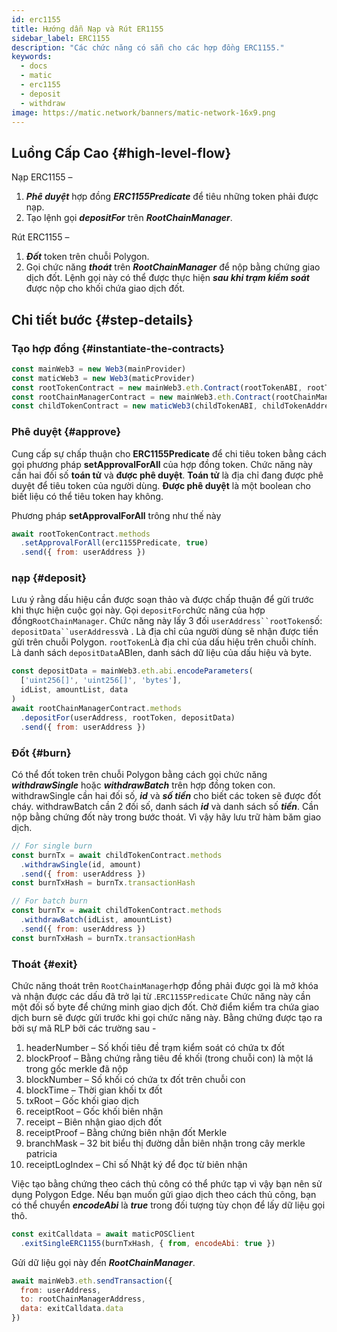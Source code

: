 ```yaml
---
id: erc1155
title: Hướng dẫn Nạp và Rút ER1155
sidebar_label: ERC1155
description: "Các chức năng có sẵn cho các hợp đồng ERC1155."
keywords:
  - docs
  - matic
  - erc1155
  - deposit
  - withdraw
image: https://matic.network/banners/matic-network-16x9.png
---
```


## Luồng Cấp Cao {#high-level-flow}

Nạp ERC1155 –

1. **_Phê duyệt_** hợp đồng **_ERC1155Predicate_** để tiêu những token phải được nạp.
2. Tạo lệnh gọi **_depositFor_** trên **_RootChainManager_**.

Rút ERC1155 –

1. **_Đốt_** token trên chuỗi Polygon.
2. Gọi chức năng **_thoát_** trên **_RootChainManager_** để nộp bằng chứng giao dịch đốt. Lệnh gọi này có thể được thực hiện **_sau khi trạm kiểm soát_** được nộp cho khối chứa giao dịch đốt.

## Chi tiết bước {#step-details}

### Tạo hợp đồng {#instantiate-the-contracts}
```js
const mainWeb3 = new Web3(mainProvider)
const maticWeb3 = new Web3(maticProvider)
const rootTokenContract = new mainWeb3.eth.Contract(rootTokenABI, rootTokenAddress)
const rootChainManagerContract = new mainWeb3.eth.Contract(rootChainManagerABI, rootChainManagerAddress)
const childTokenContract = new maticWeb3(childTokenABI, childTokenAddress)
```

### Phê duyệt {#approve}
Cung cấp sự chấp thuận cho **ERC1155Predicate** để chi tiêu token bằng cách gọi phương pháp **setApprovalForAll** của hợp đồng token. Chức năng này cần hai đối số **toán tử** và **được phê duyệt**. **Toán tử** là địa chỉ đang được phê duyệt để tiêu token của người dùng. **Được phê duyệt** là một boolean cho biết liệu có thể tiêu token hay không.

Phương pháp **setApprovalForAll** trông như thế này
```js
await rootTokenContract.methods
  .setApprovalForAll(erc1155Predicate, true)
  .send({ from: userAddress })
```

### nạp {#deposit}
Lưu ý rằng dấu hiệu cần được soạn thảo và được chấp thuận để gửi trước khi thực hiện cuộc gọi này.   Gọi `depositFor`chức năng của hợp đồng`RootChainManager`. Chức năng này lấy 3 đối `userAddress``rootToken`số: `depositData``userAddress`và . Là địa chỉ của người dùng sẽ nhận được tiền gửi trên chuỗi Polygon. `rootToken`Là địa chỉ của dấu hiệu trên chuỗi chính. Là danh sách `depositData`ABIen, danh sách dữ liệu của dấu hiệu và byte.
```js
const depositData = mainWeb3.eth.abi.encodeParameters(
  ['uint256[]', 'uint256[]', 'bytes'],
  idList, amountList, data
)
await rootChainManagerContract.methods
  .depositFor(userAddress, rootToken, depositData)
  .send({ from: userAddress })
```

### Đốt {#burn}
Có thể đốt token trên chuỗi Polygon bằng cách gọi chức năng **_withdrawSingle_** hoặc **_withdrawBatch_** trên hợp đồng token con. withdrawSingle cần hai đối số, **_id_** và **_số tiền_** cho biết các token sẽ được đốt cháy. withdrawBatch cần 2 đối số, danh sách **_id_** và danh sách số **_tiền_**. Cần nộp bằng chứng đốt này trong bước thoát. Vì vậy hãy lưu trữ hàm băm giao dịch.
```js
// For single burn
const burnTx = await childTokenContract.methods
  .withdrawSingle(id, amount)
  .send({ from: userAddress })
const burnTxHash = burnTx.transactionHash
```
```js
// For batch burn
const burnTx = await childTokenContract.methods
  .withdrawBatch(idList, amountList)
  .send({ from: userAddress })
const burnTxHash = burnTx.transactionHash
```

### Thoát {#exit}
Chức năng thoát trên `RootChainManager`hợp đồng phải được gọi là mở khóa và nhận được các dấu đã trở lại từ .`ERC1155Predicate` Chức năng này cần một đối số byte để chứng minh giao dịch đốt. Chờ điểm kiểm tra chứa giao dịch burn sẽ được gửi trước khi gọi chức năng này. Bằng chứng được tạo ra bởi sự mã RLP bởi các trường sau -

1. headerNumber – Số khối tiêu đề trạm kiểm soát có chứa tx đốt
2. blockProof – Bằng chứng rằng tiêu đề khối (trong chuỗi con) là một lá trong gốc merkle đã nộp
3. blockNumber – Số khối có chứa tx đốt trên chuỗi con
4. blockTime – Thời gian khối tx đốt
5. txRoot – Gốc khối giao dịch
6. receiptRoot – Gốc khối biên nhận
7. receipt – Biên nhận giao dịch đốt
8. receiptProof – Bằng chứng biên nhận đốt Merkle
9. branchMask – 32 bit biểu thị đường dẫn biên nhận trong cây merkle patricia
10. receiptLogIndex – Chỉ số Nhật ký để đọc từ biên nhận

Việc tạo bằng chứng theo cách thủ công có thể phức tạp vì vậy bạn nên sử dụng Polygon Edge. Nếu bạn muốn gửi giao dịch theo cách thủ công, bạn có thể chuyển **_encodeAbi_** là **_true_** trong đối tượng tùy chọn để lấy dữ liệu gọi thô.

```js
const exitCalldata = await maticPOSClient
  .exitSingleERC1155(burnTxHash, { from, encodeAbi: true })
```

Gửi dữ liệu gọi này đến **_RootChainManager_**.
```js
await mainWeb3.eth.sendTransaction({
  from: userAddress,
  to: rootChainManagerAddress,
  data: exitCalldata.data
})
```
